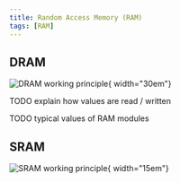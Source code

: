 ```yaml
---
title: Random Access Memory (RAM)
tags: [RAM]
---
```



## DRAM

![DRAM working principle](dram_diagram.svg){ width="30em"}

TODO explain how values are read / written

TODO typical values of RAM modules



## SRAM
![SRAM working principle](sram_diagram.svg){ width="15em"}



